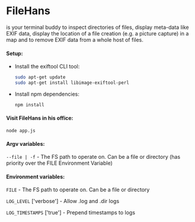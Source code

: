 # FileHans

is your terminal buddy to inspect directories of files, display meta-data like EXIF data, display the location of a file creation (e.g. a picture capture) in a map and to remove EXIF data from a whole host of files.

#### Setup:

- Install the exiftool CLI tool:
  ```bash
  sudo apt-get update
  sudo apt-get install libimage-exiftool-perl
  ```
  
- Install npm dependencies:
  ```bash
  npm install
  ```

#### Visit FileHans in his office:
  `node app.js`

#### Argv variables:

`--file | -f` - The FS path to operate on. Can be a file or directory (has priority over the FILE Environment Variable)

#### Environment variables:

`FILE` - The FS path to operate on. Can be a file or directory

`LOG_LEVEL` ['verbose'] - Allow .log and .dir logs

`LOG_TIMESTAMPS` ['true'] - Prepend timestamps to logs

